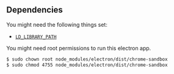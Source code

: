 ## Dependencies

You might need the following things set:

* [`LD_LIBRARY_PATH`](https://unix.stackexchange.com/questions/168340/where-is-ld-library-path-how-do-i-set-the-ld-library-path-env-variable)

You might need root permissions to run this electron app.

```bash
$ sudo chown root node_modules/electron/dist/chrome-sandbox 
$ sudo chmod 4755 node_modules/electron/dist/chrome-sandbox 
```